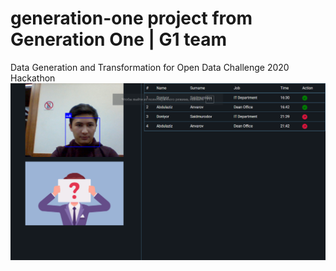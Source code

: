 # generation-one project from Generation One | G1 team
Data Generation and Transformation for Open Data Challenge 2020 Hackathon
![UI Screenshot](/image.png)
